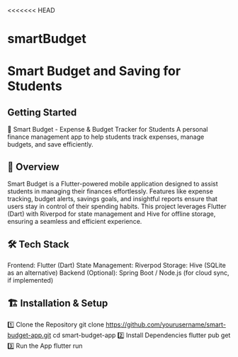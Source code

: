 <<<<<<< HEAD
# smartBudget
Smart Budget and Saving for Students
=======
## Getting Started
📌 Smart Budget - Expense & Budget Tracker for Students
A personal finance management app to help students track expenses, manage budgets, and save efficiently.

## 🚀 Overview
Smart Budget is a Flutter-powered mobile application designed to assist students in managing their finances effortlessly. Features like expense tracking, budget alerts, savings goals, and insightful reports ensure that users stay in control of their spending habits.
This project leverages Flutter (Dart) with Riverpod for state management and Hive for offline storage, ensuring a seamless and efficient experience.

## 🛠 Tech Stack
Frontend: Flutter (Dart)
State Management: Riverpod
Storage: Hive (SQLite as an alternative)
Backend (Optional): Spring Boot / Node.js (for cloud sync, if implemented)

## 🏗 Installation & Setup
1️⃣ Clone the Repository
git clone https://github.com/yourusername/smart-budget-app.git
cd smart-budget-app
2️⃣ Install Dependencies
flutter pub get
3️⃣ Run the App
flutter run

